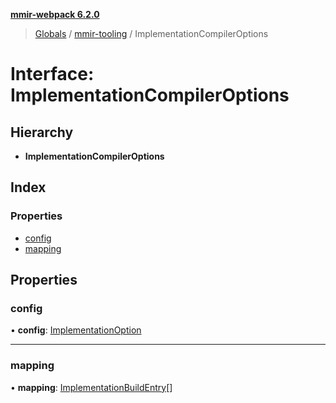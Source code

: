 **[mmir-webpack 6.2.0](../README.md)**

> [Globals](../README.md) / [mmir-tooling](../modules/mmir_tooling.md) / ImplementationCompilerOptions

# Interface: ImplementationCompilerOptions

## Hierarchy

* **ImplementationCompilerOptions**

## Index

### Properties

* [config](mmir_tooling.implementationcompileroptions.md#config)
* [mapping](mmir_tooling.implementationcompileroptions.md#mapping)

## Properties

### config

•  **config**: [ImplementationOption](mmir_tooling.implementationoption.md)

___

### mapping

•  **mapping**: [ImplementationBuildEntry](mmir_tooling.implementationbuildentry.md)[]
